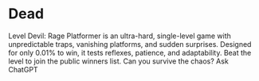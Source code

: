# Dead
Level Devil: Rage Platformer is an ultra-hard, single-level game with unpredictable traps, vanishing platforms, and sudden surprises. Designed for only 0.01% to win, it tests reflexes, patience, and adaptability. Beat the level to join the public winners list. Can you survive the chaos?          Ask ChatGPT
